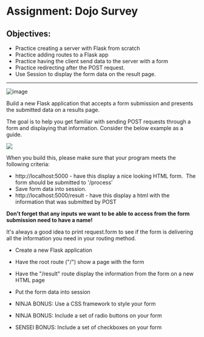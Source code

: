 Assignment: Dojo Survey
=======================

Objectives:
-----------

*   Practice creating a server with Flask from scratch
*   Practice adding routes to a Flask app
*   Practice having the client send data to the server with a form
*   Practice redirecting after the POST request.
*   Use Session to display the form data on the result page.

* * *

![image](https://github.com/AndrewT-Tran/Dojo_Survey/assets/112746783/c27c515a-f28a-447f-b465-b39254d7246c)
  

Build a new Flask application that accepts a form submission and presents the submitted data on a results page.

The goal is to help you get familiar with sending POST requests through a form and displaying that information. Consider the below example as a guide.

![](https://assets.codingdojo.com/boomyeah/company_209/chapter_2982/handouts/chapter2982_3795_survey-form.png)

When you build this, please make sure that your program meets the following criteria:

*   http://localhost:5000 - have this display a nice looking HTML form.  The form should be submitted to '/process'
*   Save form data into session.
*   http://localhost:5000/result - have this display a html with the information that was submitted by POST

**Don't forget that any inputs we want to be able to access from the form submission need to have a name!**

It's always a good idea to print request.form to see if the form is delivering all the information you need in your routing method.

*   Create a new Flask application
    
*   Have the root route ("/") show a page with the form
    
*   Have the "/result" route display the information from the form on a new HTML page
    
*   Put the form data into session
    
*   NINJA BONUS: Use a CSS framework to style your form
    
*   NINJA BONUS: Include a set of radio buttons on your form
    
*   SENSEI BONUS: Include a set of checkboxes on your form
